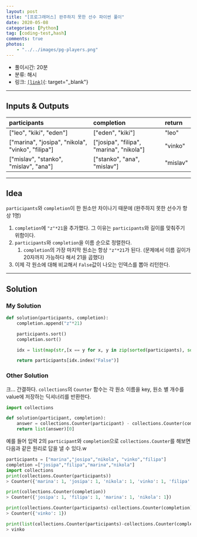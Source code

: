 ```yaml
---
layout: post
title: "[프로그래머스] 완주하지 못한 선수 파이썬 풀이"
date: 2020-05-08
categories: [Python]
tag: [coding-test,hash]
comments: true
photos:
    - "../../images/pg-players.png"
---
```


* 풀이시간: 20분
* 분류: 해시    
* 링크: [`[link]`](https://programmers.co.kr/learn/courses/30/lessons/42576){: target="_blank"}

----
## Inputs & Outputs

| participants                                      | completion                               | return   |
| :------------------------------------------------ | :--------------------------------------- | :------- |
| ["leo", "kiki", "eden"]                           | ["eden", "kiki"]                         | "leo"    |
| ["marina", "josipa", "nikola", "vinko", "filipa"] | ["josipa", "filipa", "marina", "nikola"] | "vinko"  |
| ["mislav", "stanko", "mislav", "ana"]             | ["stanko", "ana", "mislav"]              | "mislav" |


---
## Idea

`participants`와 `completion`이 한 원소만 차이나기 때문에 (완주하지 못한 선수가 항상 1명) 
1. `completion`에 `"z"*21`을 추가했다. 그 이유는 `participants`와 길이를 맞춰주기 위함이다.
2. `participants`와 `completion`을 이름 순으로 정렬한다.
   1. `completion`의 가장 마지막 원소는 항상 `"z"*21`가 된다. (문제에서 이름 길이가 20자까지 가능하다 해서 21을 곱했다)
3. 이제 각 원소에 대해 비교해서 `False`값이 나오는 인덱스를 뽑아 리턴한다.   



---
## Solution

### My Solution

```python
def solution(participants, completion):
    completion.append("z"*21)

    participants.sort()
    completion.sort()

    idx = list(map(str,[x == y for x, y in zip(sorted(participants), sorted(completion))]))

    return participants[idx.index("False")]
```

### Other Solution

크... 간결하다. `collections`의 `Counter` 함수는 각 원소 이름을 key, 원소 별 개수를 value에 저장하는 딕셔너리를 반환한다.


```python
import collections

def solution(participant, completion):
    answer = collections.Counter(participant) - collections.Counter(completion)
    return list(answer)[0]
```


예를 들어 입력 2의 `participant`와 `completion`으로 `collections.Counter`를 해보면 다음과 같은 원리로 답을 낼 수 있다.w

```python
participants = ["marina","josipa","nikola", "vinko","filipa"]
completion =["josipa","filipa","marina","nikola"]
import collections
print(collections.Counter(participants))
> Counter({'marina': 1, 'josipa': 1, 'nikola': 1, 'vinko': 1, 'filipa': 1})

print(collections.Counter(completion))
> Counter({'josipa': 1, 'filipa': 1, 'marina': 1, 'nikola': 1})

print(collections.Counter(participants)-collections.Counter(completion))
> Counter({'vinko': 1})

print(list(collections.Counter(participants)-collections.Counter(completion))[0])
> vinko
```